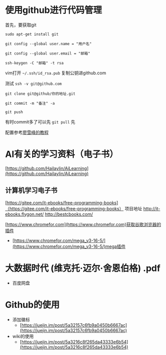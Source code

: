 # 使用github进行代码管理
首先，要获取git

`sudo apt-get install git` 

`git config --global user.name = "用户名"`

`git config --global user.email = "邮箱"`

`ssh-keygen -C "邮箱" -t rsa`

vim打开 `~/.ssh/id_rsa.pub` 复制公钥进github.com

测试 `ssh -v git@github.com`

`git clone git@github/你的地址.git`

`git commit -m "备注" -a`

`git push`

有时commit多了可以先 `git pull` 先

配置参考[廖雪峰的教程](https://www.cnblogs.com/cocowool/archive/2010/10/19/1855616.html)


# AI有关的学习资料（电子书）

[https://github.com/Hailaylin/AiLearning](https://github.com/Hailaylin/AiLearning)
## 计算机学习电子书
[https://gitee.com/it-ebooks/free-programming-books]（https://gitee.com/it-ebooks/free-programming-books）
项目地址 http://it-ebooks.flygon.net/
http://bestcbooks.com/

[https://www.chromefor.com](https://www.chromefor.com)获取谷歌浏览器的插件
- [https://www.chromefor.com/mega_v3-16-5/](https://www.chromefor.com/mega_v3-16-5/)mega插件

# 大数据时代 (维克托·迈尔·舍恩伯格) .pdf 
- 百度网盘

# Github的使用
* 添加徽标
  - [https://juejin.im/post/5a32157c6fb9a0450b6667ac](https://juejin.im/post/5a32157c6fb9a0450b6667ac)
* wiki的使用
  - [https://juejin.im/post/5a3216c8f265da43333e6b54](https://juejin.im/post/5a3216c8f265da43333e6b54)
